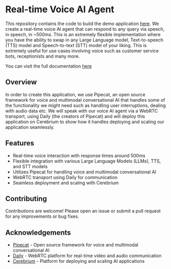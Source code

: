 # Real-time Voice AI Agent

This repository contains the code to build the demo application [here](https://fastvoiceagent.cerebrium.ai/). We create  a real-time voice AI agent that can respond to any query via speech, in speech, in ~500ms. This is an extremely flexible implementation where you have the ability to swap in any Large Language model, Text-to-speech (TTS) model and Speech-to-text (STT) model of your liking. This is extremely useful for use cases involving voice such as customer service bots, receptionists and many more.

You can visit the full documentation [here](https://docs.cerebrium.ai/v4/examples/realtime-voice-agents)

## Overview

In order to create this application, we use Pipecat, an open source framework for voice and multimodal conversational AI that handles some of the functionality we might need such as handling user interruptions, dealing with audio data etc. We will speak with our voice AI agent via a WebRTC transport, using Daily (the creators of Pipecat) and will deploy this application on Cerebrium to show how it handles deploying and scaling our application seamlessly.

## Features

- Real-time voice interaction with response times around 500ms
- Flexible integration with various Large Language Models (LLMs), TTS, and STT models
- Utilizes Pipecat for handling voice and multimodal conversational AI
- WebRTC transport using Daily for communication
- Seamless deployment and scaling with Cerebrium

## Contributing

Contributions are welcome! Please open an issue or submit a pull request for any improvements or bug fixes.

## Acknowledgements

- [Pipecat](https://github.com/daily-co/pipecat) - Open source framework for voice and multimodal conversational AI
- [Daily](https://www.daily.co/) - WebRTC platform for real-time video and audio communication
- [Cerebrium](https://www.cerebrium.ai/) - Platform for deploying and scaling AI applications

